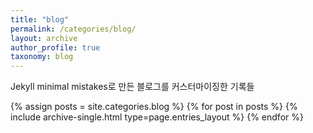 ```yaml
---
title: "blog"
permalink: /categories/blog/
layout: archive
author_profile: true
taxonomy: blog
---
```


Jekyll minimal mistakes로 만든 블로그를 커스터마이징한 기록들

{% assign posts = site.categories.blog %}
{% for post in posts %} {% include archive-single.html type=page.entries_layout %} {% endfor %}
